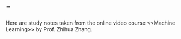 # -
Here are study notes taken from the online video course &lt;&lt;Machine Learning>> by Prof. Zhihua Zhang.
